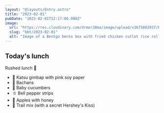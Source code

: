 ```yaml
---
layout: "@layouts/Entry.astro"
title: "2023-02-01"
pubDate: "2023-02-01T12:17:00.000Z"
image:
  url: "https://res.cloudinary.com/drmor38ma/image/upload/v1675083937/bbt/2023-02-01.jpg"
  slug: "bbt/2023-02-01"
  alt: "Image of a Bentgo bento box with fried chicken cutlet rice roll, a bottle of sauce with a frog cap, baby cucumber slices, bell pepper cut into strips, apple chunks covered in honey and trail mix in the center."
---
```


## Today's lunch

Rushed lunch 🤪

- 🍗 Katsu gimbap with pink soy paper
- 🐙 Bachans
- 🥒 Baby cucumbers
- 🫑 Bell pepper strips
- 🍎 Apples with honey
- 🥜 Trail mix (with a secret Hershey's Kiss)
